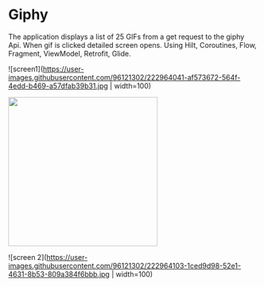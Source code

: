 # Giphy

The application displays a list of 25 GIFs from a get request to the giphy Api. When gif is clicked detailed screen opens.
Using Hilt, Coroutines, Flow, Fragment, ViewModel, Retrofit, Glide.







![screen1](https://user-images.githubusercontent.com/96121302/222964041-af573672-564f-4edd-b469-a57dfab39b31.jpg | width=100)

<img src="https://user-images.githubusercontent.com/96121302/222964041-af573672-564f-4edd-b469-a57dfab39b31.jpg" width="300" height="300">

![screen 2](https://user-images.githubusercontent.com/96121302/222964103-1ced9d98-52e1-4631-8b53-809a384f6bbb.jpg | width=100)
